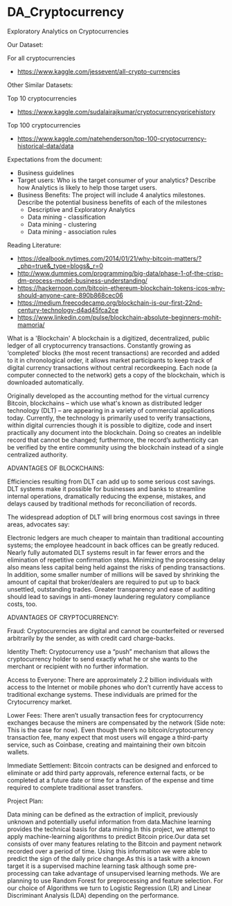# DA_Cryptocurrency
Exploratory Analytics on Cryptocurrencies 

Our Dataset:

For all cryptocurrencies
- https://www.kaggle.com/jessevent/all-crypto-currencies

Other Similar Datasets:

Top 10 cryptocurrencies
- https://www.kaggle.com/sudalairajkumar/cryptocurrencypricehistory

Top 100 cryptocurrencies
- https://www.kaggle.com/natehenderson/top-100-cryptocurrency-historical-data/data


Expectations from the document:

- Business guidelines 
- Target users: Who is the target consumer of your analytics? Describe how Analytics is likely to help those target users.
- Business Benefits: The project will include 4 analytics milestones. Describe the potential business benefits of each of the milestones
    - Descriptive and Exploratory Analytics
    - Data mining - classification
    - Data mining - clustering
    - Data mining - association rules

Reading Literature:
- https://dealbook.nytimes.com/2014/01/21/why-bitcoin-matters/?_php=true&_type=blogs&_r=0
- http://www.dummies.com/programming/big-data/phase-1-of-the-crisp-dm-process-model-business-understanding/
- https://hackernoon.com/bitcoin-ethereum-blockchain-tokens-icos-why-should-anyone-care-890b868cec06
- https://medium.freecodecamp.org/blockchain-is-our-first-22nd-century-technology-d4ad45fca2ce
- https://www.linkedin.com/pulse/blockchain-absolute-beginners-mohit-mamoria/



What is a 'Blockchain'
A blockchain is a digitized, decentralized, public ledger of all cryptocurrency transactions. Constantly growing as ‘completed’ blocks (the most recent transactions) are recorded and added to it in chronological order, it allows market participants to keep track of digital currency transactions without central recordkeeping. Each node (a computer connected to the network) gets a copy of the blockchain, which is downloaded automatically.

Originally developed as the accounting method for the virtual currency Bitcoin, blockchains – which use what's known as distributed ledger technology (DLT) – are appearing in a variety of commercial applications today. Currently, the technology is primarily used to verify transactions, within digital currencies though it is possible to digitize, code and insert practically any document into the blockchain. Doing so creates an indelible record that cannot be changed; furthermore, the record’s authenticity can be verified by the entire community using the blockchain instead of a single centralized authority.


ADVANTAGES OF BLOCKCHAINS:

Efficiencies resulting from DLT can add up to some serious cost savings.  DLT systems make it possible for businesses and banks to streamline internal operations, dramatically reducing the expense, mistakes, and delays caused by traditional methods for reconciliation of records.

The widespread adoption of DLT will bring enormous cost savings in three areas, advocates say:

Electronic ledgers are much cheaper to maintain than traditional accounting systems; the employee headcount in back offices can be greatly reduced.
Nearly fully automated DLT systems result in far fewer errors and the elimination of repetitive confirmation steps.
Minimizing the processing delay also means less capital being held against the risks of pending transactions.
In addition, some smaller number of millions will be saved by shrinking the amount of capital that broker/dealers are required to put up to back unsettled, outstanding trades. Greater transparency and ease of auditing should lead to savings in anti-money laundering regulatory compliance costs, too.

ADVANTAGES OF CRYPTOCURRENCY:

Fraud: Cryptocurerncies are digital and cannot be counterfeited or reversed arbitrarily by the sender, as with credit card charge-backs.

Identity Theft: Cryptocurrency use a “push” mechanism that allows the cryptocurrency holder to send exactly what he or she wants to the merchant or recipient with no further information.

Access to Everyone: There are approximately 2.2 billion individuals with access to the Internet or mobile phones who don’t currently have access to traditional exchange systems. These individuals are primed for the Crytocurrency market.

Lower Fees: There aren’t usually transaction fees for cryptocurrency exchanges because the miners are compensated by the network (Side note: This is the case for now). Even though there’s no bitcoin/cryptocurrency transaction fee, many expect that most users will engage a third-party service, such as Coinbase, creating and maintaining their own bitcoin wallets.

Immediate Settlement:  Bitcoin contracts can be designed and enforced to eliminate or add third party approvals, reference external facts, or be completed at a future date or time for a fraction of the expense and time required to complete traditional asset transfers.


Project Plan:

Data mining can be defined as the extraction of implicit, previously unknown and potentially useful information from data.Machine learning provides the technical basis for data mining.In this project, we attempt to apply machine-learning algorithms to predict Bitcoin price.Our data set consists
of over many features relating to the Bitcoin and payment network recorded over a period of time. Using this information we were able to predict the sign of the daily price change.As this is a task with a known target it is a supervised machine learning task although some pre-processing can take advantage of
unsupervised learning methods. We are planning to use Random Forest for preprocessing and feature selection. For our choice of Algorithms we turn to Logistic Regression (LR) and Linear Discriminant Analysis (LDA) depending on the performance.





























